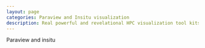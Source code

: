 ```yaml
---
layout: page
categories: Paraview and Insitu visualization
description: Real powerful and revelational HPC visualization tool kits. With the help of Paraview and insitu, messy csv text data sheets or slow python post-processing scripts will slowly out of your scope.
---
```


Paraview and insitu
